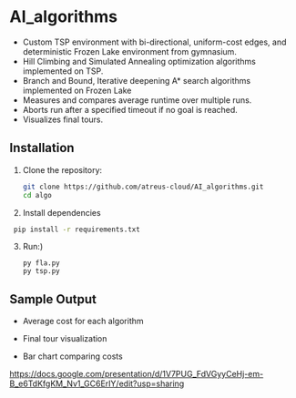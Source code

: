 # AI_algorithms

- Custom TSP environment with bi-directional, uniform-cost edges, and deterministic Frozen Lake environment from gymnasium.
- Hill Climbing and Simulated Annealing optimization algorithms implemented on TSP.
- Branch and Bound, Iterative deepening A* search algorithms implemented on Frozen Lake
- Measures and compares average runtime over multiple runs.
- Aborts run after a specified timeout if no goal is reached.
- Visualizes final tours.

## Installation

1. Clone the repository:

   ```bash
   git clone https://github.com/atreus-cloud/AI_algorithms.git
   cd algo
   ```

2. Install dependencies
   
  ```bash 
   pip install -r requirements.txt
  ```

3. Run:)
   ```
   py fla.py
   py tsp.py
   ```
 ## Sample Output

- Average cost for each algorithm

- Final tour visualization

- Bar chart comparing costs

https://docs.google.com/presentation/d/1V7PUG_FdVGyyCeHj-em-B_e6TdKfgKM_Nv1_GC6ErIY/edit?usp=sharing
